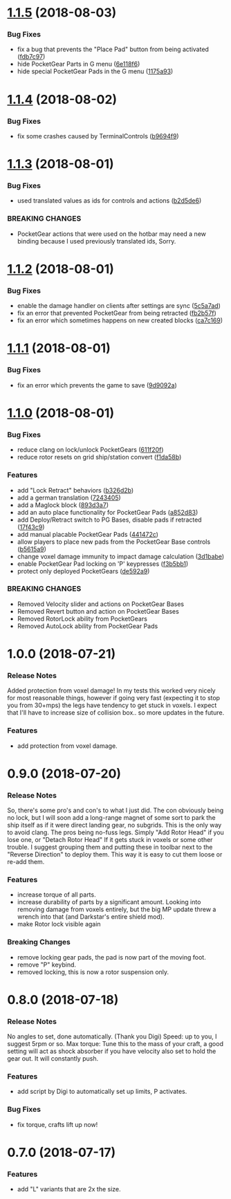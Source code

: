 <a name="1.1.5"></a>
# [1.1.5](https://github.com/AutoMcDonough/PocketGear/compare/v1.1.4...v1.1.5) (2018-08-03)


### Bug Fixes

* fix a bug that prevents the "Place Pad" button from being activated ([fdb7c97](https://github.com/AutoMcDonough/PocketGear/commit/fdb7c97))
* hide PocketGear Parts in G menu ([6e118f6](https://github.com/AutoMcDonough/PocketGear/commit/6e118f6))
* hide special PocketGear Pads in the G menu ([1175a93](https://github.com/AutoMcDonough/PocketGear/commit/1175a93))



<a name="1.1.4"></a>
# [1.1.4](https://github.com/AutoMcDonough/PocketGear/compare/v1.1.3...v1.1.4) (2018-08-02)


### Bug Fixes

* fix some crashes caused by TerminalControls ([b9694f9](https://github.com/AutoMcDonough/PocketGear/commit/b9694f9))



<a name="1.1.3"></a>
# [1.1.3](https://github.com/AutoMcDonough/PocketGear/compare/v1.1.2...v1.1.3) (2018-08-01)


### Bug Fixes

* used translated values as ids for controls and actions ([b2d5de6](https://github.com/AutoMcDonough/PocketGear/commit/b2d5de6))


### BREAKING CHANGES

* PocketGear actions that were used on the hotbar may need a new binding because I used previously translated ids, Sorry.



<a name="1.1.2"></a>
# [1.1.2](https://github.com/AutoMcDonough/PocketGear/compare/v1.1.1...v1.1.2) (2018-08-01)


### Bug Fixes

* enable the damage handler on clients after settings are sync ([5c5a7ad](https://github.com/AutoMcDonough/PocketGear/commit/5c5a7ad))
* fix an error that prevented PocketGear from being retracted ([fb2b57f](https://github.com/AutoMcDonough/PocketGear/commit/fb2b57f))
* fix an error which sometimes happens on new created blocks ([ca7c169](https://github.com/AutoMcDonough/PocketGear/commit/ca7c169))



<a name="1.1.1"></a>
# [1.1.1](https://github.com/AutoMcDonough/PocketGear/compare/v1.1.0...v1.1.1) (2018-08-01)


### Bug Fixes

* fix an error which prevents the game to save ([9d9092a](https://github.com/AutoMcDonough/PocketGear/commit/9d9092a))



<a name="1.1.0"></a>
# [1.1.0](https://github.com/AutoMcDonough/PocketGear/compare/v1.0.0...v1.1.0) (2018-08-01)


### Bug Fixes

* reduce clang on lock/unlock PocketGears ([611f20f](https://github.com/AutoMcDonough/PocketGear/commit/611f20f))
* reduce rotor resets on grid ship/station convert ([f1da58b](https://github.com/AutoMcDonough/PocketGear/commit/f1da58b))


### Features

* add "Lock Retract" behaviors ([b326d2b](https://github.com/AutoMcDonough/PocketGear/commit/b326d2b))
* add a german translation ([7243405](https://github.com/AutoMcDonough/PocketGear/commit/7243405))
* add a Maglock block ([893d3a7](https://github.com/AutoMcDonough/PocketGear/commit/893d3a7))
* add an auto place functionality for PocketGear Pads ([a852d83](https://github.com/AutoMcDonough/PocketGear/commit/a852d83))
* add Deploy/Retract switch to PG Bases, disable pads if retracted ([17f43c9](https://github.com/AutoMcDonough/PocketGear/commit/17f43c9))
* add manual placable PocketGear Pads ([441472c](https://github.com/AutoMcDonough/PocketGear/commit/441472c))
* allow players to place new pads from the PocketGear Base controls ([b5615a9](https://github.com/AutoMcDonough/PocketGear/commit/b5615a9))
* change voxel damage immunity  to impact damage calculation ([3d1babe](https://github.com/AutoMcDonough/PocketGear/commit/3d1babe))
* enable PocketGear Pad locking on 'P' keypresses ([f3b5bb1](https://github.com/AutoMcDonough/PocketGear/commit/f3b5bb1))
* protect only deployed PocketGears ([de592a9](https://github.com/AutoMcDonough/PocketGear/commit/de592a9))


### BREAKING CHANGES

* Removed Velocity slider and actions on PocketGear Bases
* Removed Revert button and action on PocketGear Bases
* Removed RotorLock ability from PocketGears
* Removed AutoLock ability from PocketGear Pads



<a name="1.0.0"></a>
# 1.0.0 (2018-07-21)

### Release Notes

Added protection from voxel damage! In my tests this worked very nicely for most reasonable things, however if going very fast (expecting it to stop you from 30+mps) the legs have tendency to get stuck in voxels. I expect that I'll have to increase size of collision box.. so more updates in the future.

### Features

* add protection from voxel damage.



<a name="0.9.0"></a>
# 0.9.0 (2018-07-20)

### Release Notes

So, there's some pro's and con's to what I just did. The con obviously being no lock, but I will soon add a long-range magnet of some sort to park the ship itself as if it were direct landing gear, no subgrids. This is the only way to avoid clang.
The pros being no-fuss legs. Simply "Add Rotor Head" if you lose one, or "Detach Rotor Head" If it gets stuck in voxels or some other trouble. I suggest grouping them and putting these in toolbar next to the "Reverse Direction" to deploy them. This way it is easy to cut them loose or re-add them. 

### Features

* increase torque of all parts.
* increase durability of parts by a significant amount. Looking into removing damage from voxels entirely, but the big MP update threw a wrench into that (and Darkstar's entire shield mod).
* make Rotor lock visible again


### Breaking Changes

* remove locking gear pads, the pad is now part of the moving foot.
* remove "P" keybind.
* removed locking, this is now a rotor suspension only.



<a name="0.8.0"></a>
# 0.8.0 (2018-07-18)

### Release Notes

No angles to set, done automatically. (Thank you Digi)
Speed: up to you, I suggest 5rpm or so.
Max torque: Tune this to the mass of your craft, a good setting will act as shock absorber if you have velocity also set to hold the gear out. It will constantly push.

### Features

* add script by Digi to automatically set up limits, P activates.

### Bug Fixes

* fix torque, crafts lift up now!



<a name="0.7.0"></a>
# 0.7.0 (2018-07-17)


### Features

* add "L" variants that are 2x the size.